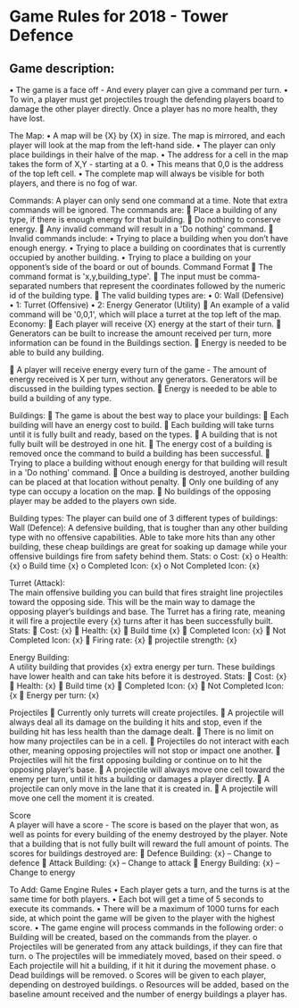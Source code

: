 # Game Rules for 2018 - Tower Defence
## Game description:
•	The game is a face off - And every player can give a command per turn.
•	To win, a player must get projectiles trough the defending players board
to damage the other player directly. Once a player has no more health, they have lost.

The Map:
•	A map will be {X} by {X} in size. The map is mirrored, and each player will look at the map from the left-hand side.
•	The player can only place buildings in their halve of the map.
•	The address for a cell in the map takes the form of X,Y - starting at a 0.
•	This means that 0,0 is the address of the top left cell.
•	The complete map will always be visible for both players, and there is no fog of war.

Commands:
A player can only send one command at a time. Note that extra commands will be ignored.
	The commands are: 
	Place a building of any type, if there is enough energy for that building.
	Do nothing to conserve energy.
	Any invalid command will result in a 'Do nothing' command.
	Invalid commands include:
•	Trying to place a building when you don’t have enough energy.
•	Trying to place a building on coordinates that is currently occupied by another building.
•	Trying to place a building on your opponent’s side of the board or out of bounds.
	Command Format
	The command format is 'x,y,building_type'.
	The input must be comma-separated numbers that represent the coordinates followed by the numeric id of the building type. 
	The valid building types are:
•	0: Wall (Defensive)
•	1: Turret (Offensive)
•	2: Energy Generator (Utility)
	An example of a valid command will be '0,0,1', which will place a turret at the top left of the map.
Economy:
	Each player will receive {X} energy at the start of their turn.
	Generators can be built to increase the amount received per turn, more information can be found in the Buildings section.
	Energy is needed to be able to build any building.
		
	A player will receive energy every turn of the game - The amount of energy received is X per turn, without any generators. Generators will be discussed in the building types section.
	Energy is needed to be able to build a building of any type.



Buildings:
	The game is about the best way to place your buildings:
	Each building will have an energy cost to build.
	Each building will take turns until it is fully built and ready, based on the types.
	A building that is not fully built will be destroyed in one hit.
	The energy cost of a building is removed once the command to build a building has been successful.
	Trying to place a building without enough energy for that building will result in a 'Do nothing' command.
	Once a building is destroyed, another building can be placed at that location without penalty.
	Only one building of any type can occupy a location on the map.
	No buildings of the opposing player may be added to the players own side.
	
Building types:
The player can build one of 3 different types of buildings:
Wall (Defence):
A defensive building, that is tougher than any other building type with no offensive capabilities.
Able to take more hits than any other building, these cheap buildings are great for soaking up damage while your offensive buildings fire from safety behind them.
	Stats:
o	Cost:	{x}
o	Health: {x}
o	Build time {x}
o	Completed Icon: {x}
o	Not Completed Icon: {x}

Turret (Attack):		
The main offensive building you can build that fires straight line projectiles toward the opposing side. This will be the main way to damage the opposing player’s buildings and base.
The Turret has a firing rate, meaning it will fire a projectile every {x} turns after it has been successfully built.
Stats:
	Cost:	{x}
	Health: {x}
	Build time {x}
	Completed Icon: {x}
	Not Completed Icon: {x}
	Firing rate: {x}
	projectile strength: {x}

Energy Building:		
A utility building that provides {x} extra energy per turn. These buildings have lower health and can take hits before it is destroyed. 
Stats:
	Cost:	{x}
	Health: {x}
	Build time {x}
	Completed Icon: {x}
	Not Completed Icon: {x
	Energy per turn: {x}
		
Projectiles
	Currently only turrets will create projectiles.
	A projectile will always deal all its damage on the building it hits and stop, even if the building hit has less health than the damage dealt.
	There is no limit on how many projectiles can be in a cell.
	Projectiles do not interact with each other, meaning opposing projectiles will not stop or impact one another.
	Projectiles will hit the first opposing building or continue on to hit the opposing player’s base.
	A projectile will always move one cell toward the enemy per turn, until it hits a building or damages a player directly.
	A projectile can only move in the lane that it is created in.
	A projectile will move one cell the moment it is created.  		
		
Score	
A player will have a score - The score is based on the player that won, as well as points for every building of the enemy destroyed by the player.
Note that a building that is not fully built will reward the full amount of points.
The scores for buildings destroyed are:
	Defence Building: {x} – Change to defence
	Attack Building: {x} – Change to attack
	Energy Building: {x} – Change to energy
	
To Add:	
Game Engine Rules
•	Each player gets a turn, and the turns is at the same time for both players.
•	Each bot will get a time of 5 seconds to execute its commands.
•	There will be a maximum of 1000 turns for each side, at which point the game will be given to the player with the highest score.
•	The game engine will process commands in the following order:
o	Building will be created, based on the commands from the player.
o	Projectiles will be generated from any attack buildings, if they can fire that turn.
o	The projectiles will be immediately moved, based on their speed.
o	Each projectile will hit a building, if it hit it during the movement phase.
o	Dead buildings will be removed.
o	Scores will be given to each player, depending on destroyed buildings.
o	Resources will be added, based on the baseline amount received and the number of energy buildings a player has.

		
